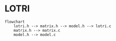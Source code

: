 # LOTRI
```mermaid
flowchart
    lotri.h --> matrix.h --> model.h --> lotri.c
    matrix.h --> matrix.c
    model.h --> model.c
```